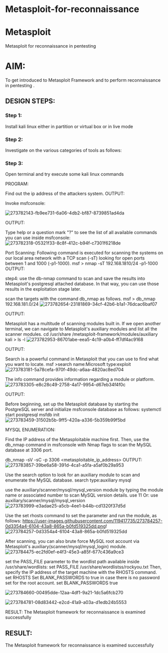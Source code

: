 # Metasploit-for-reconnaissance
# Metasploit
Metasploit for reconnaissance in pentesting

# AIM:

To get introduced to Metasploit Framework and to  perform reconnaissance  in pentesting .

## DESIGN STEPS:

### Step 1:

Install kali linux either in partition or virtual box or in live mode

### Step 2:

Investigate on the various categories of tools as follows:

### Step 3:

Open terminal and try execute some kali linux commands

PROGRAM:

Find out the ip address of the attackers system.
OUTPUT:

Invoke msfconsole:

![273782143-fb9ee731-6a06-4db2-bf87-8739851ad4da](https://github.com/Bakkiyalakshmi29/Metasploit-for-reconnaissance/assets/119406233/75244f17-b95e-4a8e-a28e-39dd9a493a20)

OUTPUT:

Type help or a question mark "?" to see the list of all available commands you can use inside msfconsole: ![273782318-05321f33-8c8f-412c-b94f-c7301f6218de](https://github.com/Bakkiyalakshmi29/Metasploit-for-reconnaissance/assets/119406233/9dca98d5-2a62-44fe-9ec1-1b1bddcc4a7a)



Port Scanning: Following command is executed for scanning the systems on our local area network with a TCP scan (-sT) looking for open ports between 1 and 1000 (-p1-1000). msf > nmap -sT 192.168.1810/24 -p1-1000
OUTPUT:

step4: use the db-nmap command to scan and save the results into Metasploit's postgresql attached database. In that way, you can use those results in the exploitation stage later.

scan the targets with the command db_nmap as follows. msf > db_nmap 192.168.181.0/24 ![273782654-23181869-34cf-42b6-b1a1-76dcac6baf07](https://github.com/Bakkiyalakshmi29/Metasploit-for-reconnaissance/assets/119406233/62bdfa09-8b58-4bb1-bb57-37afa281fc06)

OUTPUT:

Metasploit has a multitude of scanning modules built in. If we open another terminal, we can navigate to Metasploit's auxiliary modules and list all the scanner modules. cd /usr/share /metasploit-framework/modules/auxiliary kali > ls -l ![273782953-86701abe-eea5-4c19-a0b4-ff7df4ac9168](https://github.com/Bakkiyalakshmi29/Metasploit-for-reconnaissance/assets/119406233/e1b281f3-acc8-464c-8967-3a0ed2fceb40)

OUTPUT:

Search is a powerful command in Metasploit that you can use to find what you want to locate. msf >search name:Microsoft type:exploit ![273783181-5a78cefa-970f-49dc-a6aa-4820ac8ed704](https://github.com/Bakkiyalakshmi29/Metasploit-for-reconnaissance/assets/119406233/96198803-e84c-4089-9929-865636e7beff)


The info command provides information regarding a module or platform. ![273783305-e8c28c49-2758-4a17-9954-d67eb34f4f0c](https://github.com/Bakkiyalakshmi29/Metasploit-for-reconnaissance/assets/119406233/cfa818fb-59cf-44a9-84b9-362f0e74f1fc)

OUTPUT:

Before beginning, set up the Metasploit database by starting the PostgreSQL server and initialize msfconsole database as follows: systemctl start postgresql msfdb init ![273783459-31502b5b-9ff5-420a-a336-5b359b99f5bd](https://github.com/Bakkiyalakshmi29/Metasploit-for-reconnaissance/assets/119406233/551f9aff-3ae9-4fae-aa6a-d18fd5b7c61b)

MYSQL ENUMERATION:

Find the IP address of the Metasploitable machine first. Then, use the db_nmap command in msfconsole with Nmap flags to scan the MySQL database at 3306 port.

db_nmap -sV -sC -p 3306 <metasploitable_ip_address>
OUTPUT:
![273783857-39be6a58-391d-4ca1-a5fa-a5af0b29a953](https://github.com/Bakkiyalakshmi29/Metasploit-for-reconnaissance/assets/119406233/f7c153b5-24a4-4d27-bb3d-34ff04845d01)

Use the search option to look for an auxiliary module to scan and enumerate the MySQL database. search type:auxiliary mysql 

use the auxiliary/scanner/mysql/mysql_version module by typing the module name or associated number to scan MySQL version details. use 11 Or: use auxiliary/scanner/mysql/mysql_version ![273783999-e3adae25-a5cb-4ee1-b44b-cd1320f37d5d](https://github.com/Bakkiyalakshmi29/Metasploit-for-reconnaissance/assets/119406233/5f083dec-2633-4bc6-bf0b-11348372468e)


Use the set rhosts command to set the parameter and run the module, as follows: https://user-images.githubusercontent.com/119417735/273784257-0d3354a4-6104-43a8-865a-b0fd519325dd.png! ![273784257-0d3354a4-6104-43a8-865a-b0fd519325dd](https://github.com/Bakkiyalakshmi29/Metasploit-for-reconnaissance/assets/119406233/7ee58f3a-8043-4bca-8703-dc2bc518b7d2)



After scanning, you can also brute force MySQL root account via Metasploit's auxiliary(scanner/mysql/mysql_login) module. ![273784475-ec2fd0ef-e4f3-45e3-a85f-677c436a9ce3](https://github.com/Bakkiyalakshmi29/Metasploit-for-reconnaissance/assets/119406233/fa9d3b6a-0d46-450d-9f5f-84d246a02734)


set the PASS_FILE parameter to the wordlist path available inside /usr/share/wordlists: set PASS_FILE /usr/share/wordlistss/rockyou.txt Then, specify the IP address of the target machine with the RHOSTS command. set RHOSTS Set BLANK_PASSWORDS to true in case there is no password set for the root account. set BLANK_PASSWORDS true

![273784660-00495dde-12aa-4df1-9a21-1dc5a6fcb270](https://github.com/Bakkiyalakshmi29/Metasploit-for-reconnaissance/assets/119406233/56520ca7-f657-4dac-9ce0-71fe541f765e)


![273784781-08d83442-e2cd-41a9-a03a-d1edb24b5553](https://github.com/Bakkiyalakshmi29/Metasploit-for-reconnaissance/assets/119406233/6cff6d28-cd14-4318-8103-8aabcd658103)

RESULT:
The Metasploit framework for reconnaissance is examined successfully





## RESULT:
The Metasploit framework for reconnaissance is  examined successfully
